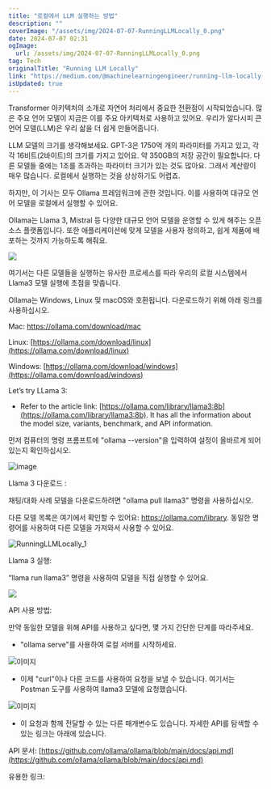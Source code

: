 ```yaml
---
title: "로컬에서 LLM 실행하는 방법"
description: ""
coverImage: "/assets/img/2024-07-07-RunningLLMLocally_0.png"
date: 2024-07-07 02:31
ogImage: 
  url: /assets/img/2024-07-07-RunningLLMLocally_0.png
tag: Tech
originalTitle: "Running LLM Locally"
link: "https://medium.com/@machinelearningengineer/running-llm-locally-457a4e745433"
isUpdated: true
---
```




Transformer 아키텍처의 소개로 자연어 처리에서 중요한 전환점이 시작되었습니다. 많은 주요 언어 모델이 지금은 이를 주요 아키텍처로 사용하고 있어요. 우리가 알다시피 큰 언어 모델(LLM)은 우리 삶을 더 쉽게 만들어줍니다.

LLM 모델의 크기를 생각해보세요. GPT-3은 1750억 개의 파라미터를 가지고 있고, 각각 16비트(2바이트)의 크기를 가지고 있어요. 약 350GB의 저장 공간이 필요합니다. 다른 모델들 중에는 1조를 초과하는 파라미터 크기가 있는 것도 많아요. 그래서 계산량이 매우 많습니다. 로컬에서 실행하는 것을 상상하기도 어렵죠.

하지만, 이 기사는 모두 Ollama 프레임워크에 관한 것입니다. 이를 사용하여 대규모 언어 모델을 로컬에서 실행할 수 있어요.

Ollama는 Llama 3, Mistral 등 다양한 대규모 언어 모델을 운영할 수 있게 해주는 오픈 소스 플랫폼입니다. 또한 애플리케이션에 맞게 모델을 사용자 정의하고, 쉽게 제품에 배포하는 것까지 가능하도록 해줘요.

<div class="content-ad"></div>

<img src="/assets/img/2024-07-07-RunningLLMLocally_0.png" />

여기서는 다른 모델들을 실행하는 유사한 프로세스를 따라 우리의 로컬 시스템에서 Llama3 모델 실행에 초점을 맞춥니다.

Ollama는 Windows, Linux 및 macOS와 호환됩니다. 다운로드하기 위해 아래 링크를 사용하십시오.

Mac: https://ollama.com/download/mac

<div class="content-ad"></div>

Linux: [https://ollama.com/download/linux](https://ollama.com/download/linux)

Windows: [https://ollama.com/download/windows](https://ollama.com/download/windows)

Let’s try LLama 3:

- Refer to the article link: [https://ollama.com/library/llama3:8b](https://ollama.com/library/llama3:8b). It has all the information about the model size, variants, benchmark, and API information.

<div class="content-ad"></div>

먼저 컴퓨터의 명령 프롬프트에 "ollama --version"을 입력하여 설정이 올바르게 되어 있는지 확인하십시오.

![image](https://miro.medium.com/v2/resize:fit:996/1*WXzD_p2lBl1vK4wMStW8Ug.gif)

Llama 3 다운로드 :

채팅/대화 사례 모델을 다운로드하려면 "ollama pull llama3" 명령을 사용하십시오.

<div class="content-ad"></div>

다른 모델 목록은 여기에서 확인할 수 있어요: https://ollama.com/library. 동일한 명령어를 사용하여 다른 모델을 가져와서 사용할 수 있어요.

![RunningLLMLocally_1](/assets/img/2024-07-07-RunningLLMLocally_1.png)

Llama 3 실행:

“llama run llama3” 명령을 사용하여 모델을 직접 실행할 수 있어요.

<div class="content-ad"></div>

<img src="/assets/img/2024-07-07-RunningLLMLocally_2.png" />

API 사용 방법:

만약 동일한 모델을 위해 API를 사용하고 싶다면, 몇 가지 간단한 단계를 따라주세요.

- "ollama serve"를 사용하여 로컬 서버를 시작하세요.

<div class="content-ad"></div>

![이미지](/assets/img/2024-07-07-RunningLLMLocally_3.png)

- 이제 "curl"이나 다른 코드를 사용하여 요청을 보낼 수 있습니다. 여기서는 Postman 도구를 사용하여 llama3 모델에 요청했습니다.

![이미지](/assets/img/2024-07-07-RunningLLMLocally_4.png)

- 이 요청과 함께 전달할 수 있는 다른 매개변수도 있습니다. 자세한 API를 탐색할 수 있는 링크는 아래에 있습니다.

<div class="content-ad"></div>

API 문서: [https://github.com/ollama/ollama/blob/main/docs/api.md](https://github.com/ollama/ollama/blob/main/docs/api.md)

유용한 링크:
